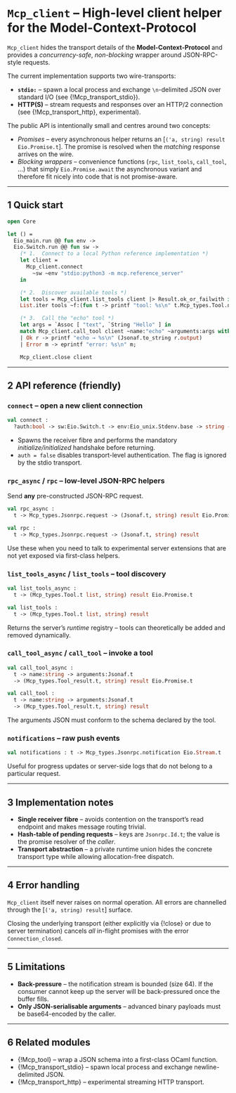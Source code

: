 # `Mcp_client` – High-level client helper for the Model-Context-Protocol

`Mcp_client` hides the transport details of the **Model-Context-Protocol**
and provides a *concurrency-safe*, *non-blocking* wrapper around
JSON-RPC-style requests.

The current implementation supports two wire-transports:

* **`stdio:`** – spawn a local process and exchange `\n`-delimited JSON
  over standard I/O (see {!Mcp_transport_stdio}).
* **HTTP(S)** – stream requests and responses over an HTTP/2 connection
  (see {!Mcp_transport_http}, experimental).

The public API is intentionally small and centres around two concepts:

* *Promises* – every asynchronous helper returns an
  [`('a, string) result Eio.Promise.t`].  The promise is resolved when
  the *matching* response arrives on the wire.
* *Blocking wrappers* – convenience functions (`rpc`, `list_tools`,
  `call_tool`, …) that simply `Eio.Promise.await` the asynchronous
  variant and therefore fit nicely into code that is not promise-aware.

---

## 1  Quick start

```ocaml
open Core

let () =
  Eio_main.run @@ fun env ->
  Eio.Switch.run @@ fun sw ->
    (* 1.  Connect to a local Python reference implementation *)
    let client =
      Mcp_client.connect
        ~sw ~env "stdio:python3 -m mcp.reference_server"
    in

    (* 2.  Discover available tools *)
    let tools = Mcp_client.list_tools client |> Result.ok_or_failwith in
    List.iter tools ~f:(fun t -> printf "tool: %s\n" t.Mcp_types.Tool.name);

    (* 3.  Call the "echo" tool *)
    let args = `Assoc [ "text", `String "Hello" ] in
    match Mcp_client.call_tool client ~name:"echo" ~arguments:args with
    | Ok r -> printf "echo → %s\n" (Jsonaf.to_string r.output)
    | Error m -> eprintf "error: %s\n" m;

    Mcp_client.close client
```

---

## 2  API reference (friendly)

### `connect` – open a new client connection

```ocaml
val connect :
  ?auth:bool -> sw:Eio.Switch.t -> env:Eio_unix.Stdenv.base -> string -> t
```

* Spawns the receiver fibre and performs the mandatory
  *initialize/initialized* handshake before returning.
* `auth = false` disables transport-level authentication.  The flag is
  ignored by the stdio transport.

### `rpc_async` / `rpc` – low-level JSON-RPC helpers

Send **any** pre-constructed JSON-RPC request.

```ocaml
val rpc_async :
  t -> Mcp_types.Jsonrpc.request -> (Jsonaf.t, string) result Eio.Promise.t

val rpc :
  t -> Mcp_types.Jsonrpc.request -> (Jsonaf.t, string) result
```

Use these when you need to talk to experimental server extensions that
are not yet exposed via first-class helpers.

### `list_tools_async` / `list_tools` – tool discovery

```ocaml
val list_tools_async :
  t -> (Mcp_types.Tool.t list, string) result Eio.Promise.t

val list_tools :
  t -> (Mcp_types.Tool.t list, string) result
```

Returns the server’s *runtime* registry – tools can theoretically be
added and removed dynamically.

### `call_tool_async` / `call_tool` – invoke a tool

```ocaml
val call_tool_async :
  t -> name:string -> arguments:Jsonaf.t
  -> (Mcp_types.Tool_result.t, string) result Eio.Promise.t

val call_tool :
  t -> name:string -> arguments:Jsonaf.t
  -> (Mcp_types.Tool_result.t, string) result
```

The arguments JSON must conform to the schema declared by the tool.

### `notifications` – raw push events

```ocaml
val notifications : t -> Mcp_types.Jsonrpc.notification Eio.Stream.t
```

Useful for progress updates or server-side logs that do not belong to a
particular request.

---

## 3  Implementation notes

* **Single receiver fibre** – avoids contention on the transport’s read
  endpoint and makes message routing trivial.
* **Hash-table of pending requests** – keys are `Jsonrpc.Id.t`; the value
  is the promise resolver of the *caller*.
* **Transport abstraction** – a private runtime union hides the concrete
  transport type while allowing allocation-free dispatch.

---

## 4  Error handling

`Mcp_client` itself never raises on normal operation.  All errors are
channelled through the [`('a, string) result`] surface.

Closing the underlying transport (either explicitly via {!close} or due
to server termination) cancels *all* in-flight promises with the error
`Connection_closed`.

---

## 5  Limitations

* **Back-pressure** – the notification stream is bounded (size 64).  If
  the consumer cannot keep up the server will be back-pressured once the
  buffer fills.
* **Only JSON-serialisable arguments** – advanced binary payloads must be
  base64-encoded by the caller.

---

## 6  Related modules

* {!Mcp_tool} – wrap a JSON schema into a first-class OCaml function.
* {!Mcp_transport_stdio} – spawn local process and exchange newline-delimited JSON.
* {!Mcp_transport_http} – experimental streaming HTTP transport.

